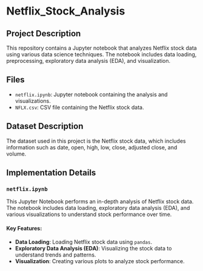 ﻿# Netflix_Stock_Analysis
## Project Description
This repository contains a Jupyter notebook that analyzes Netflix stock data using various data science techniques. The notebook includes data loading, preprocessing, exploratory data analysis (EDA), and visualization.

## Files
- `netflix.ipynb`: Jupyter notebook containing the analysis and visualizations.
- `NFLX.csv`: CSV file containing the Netflix stock data.

## Dataset Description
The dataset used in this project is the Netflix stock data, which includes information such as date, open, high, low, close, adjusted close, and volume.

## Implementation Details

### `netflix.ipynb`
This Jupyter Notebook performs an in-depth analysis of Netflix stock data. The notebook includes data loading, exploratory data analysis (EDA), and various visualizations to understand stock performance over time.

#### Key Features:
- **Data Loading**: Loading Netflix stock data using `pandas`.
- **Exploratory Data Analysis (EDA)**: Visualizing the stock data to understand trends and patterns.
- **Visualization**: Creating various plots to analyze stock performance.
